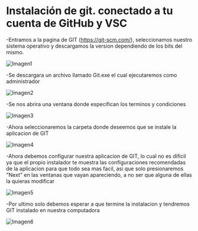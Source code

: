 # Instalación de git. conectado a tu cuenta de GitHub y VSC


-Entramos a la pagina de GIT (https://git-scm.com/), seleccionamos nuestro sistema operativo y descargamos la version dependiendo de los bits del mismo.


![Imagen1](https://4.bp.blogspot.com/-50Prokc7i-Q/Xks3tv7gvGI/AAAAAAAAACs/LIifOETG86Y7kAGEzEQ6Gq3e5GxRu792wCK4BGAYYCw/s320/git.PNG)

-Se descargara un archivo llamado Git.exe el cual ejecutaremos como administrador


![Imagen2](https://4.bp.blogspot.com/-eqilbcj8r88/Xks5pp4QqSI/AAAAAAAAAC4/anxdayxZ9R0Eae4cPDZI2lW0gEOeSk-PACK4BGAYYCw/s320/Captura23.PNG)


-Se nos abrira una ventana donde especifican los terminos y condiciones


![Imagen3](https://2.bp.blogspot.com/-lZVgT9Qas3s/Xks2-6TxPDI/AAAAAAAAABY/4yNgiTAp-jUGTrHqJdKOd1kPdtqLFAkiQCK4BGAYYCw/s320/Captura1.PNG)

-Ahora seleccionaremos la carpeta donde deseemos que se instale la aplicacion de GIT 


![Imagen4](https://1.bp.blogspot.com/-aID4K6Sa8wM/Xks2-6T4hGI/AAAAAAAAABo/Kx0idM3PzPkq7UePE3fsF3HCA65ZEv92QCK4BGAYYCw/s320/Captura2.PNG)

-Ahora debemos configurar nuestra aplicacion de GIT, lo cual no es dificil ya que el propio instalador te muestra las configuraciones recomendadas de la aplicacion para que todo sea mas facil, asi que solo presionaremos "Next" en las ventanas que vayan apareciendo, a no ser que alguna de ellas la quieras modificar


![Imagen5](https://4.bp.blogspot.com/-YdVyQTUgYxg/Xks2-6v_RaI/AAAAAAAAAB4/GBoxo1efKvk95Cqk-TceQrFvhsJG-3AQwCK4BGAYYCw/s320/Captura3.PNG)

-Por ultimo solo debemos esperar a que termine la instalacion y tendremos GIT instalado en nuestra computadora


![Imagen6](https://4.bp.blogspot.com/-UzbKz6yp89I/Xks8_xsnSSI/AAAAAAAAADE/2ZLL0n1J5yQbEmGSXf4hz4Xotr_-1pOCwCK4BGAYYCw/s320/Captura12.PNG)